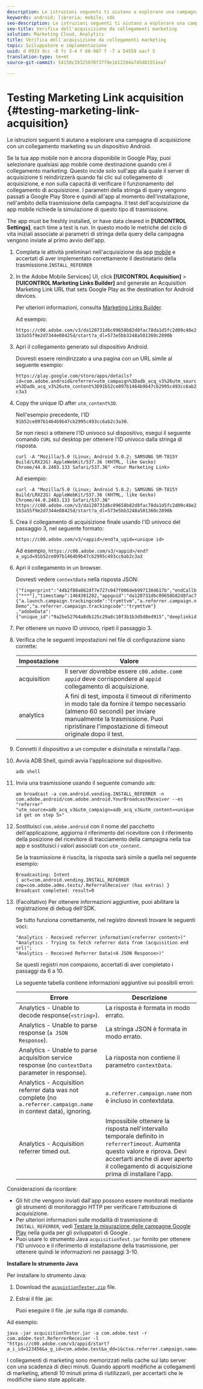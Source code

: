 ```yaml
---
description: Le istruzioni seguenti ti aiutano a esplorare una campagna di acquisizione con un collegamento marketing su un dispositivo Android.
keywords: android; libreria; mobile; sdk
seo-description: Le istruzioni seguenti ti aiutano a esplorare una campagna di acquisizione con un collegamento marketing su un dispositivo Android.
seo-title: Verifica dell'acquisizione da collegamenti marketing
solution: Marketing Cloud, Analytics
title: Verifica dell'acquisizione da collegamenti marketing
topic: Sviluppatore e implementazione
uuid: d 0933 dcc -8 fc 3-4 f 60-987 f -7 a 54559 aacf 5
translation-type: tm+mt
source-git-commit: 54150c39325070f37f8e1612204a745d81551ea7

---
```



# Testing Marketing Link acquisition {#testing-marketing-link-acquisition}

Le istruzioni seguenti ti aiutano a esplorare una campagna di acquisizione con un collegamento marketing su un dispositivo Android.

Se la tua app mobile non è ancora disponibile in Google Play, puoi selezionare qualsiasi app mobile come destinazione quando crei il collegamento marketing. Questo incide solo sull'app alla quale il server di acquisizione ti reindirizzerà quando fai clic sul collegamento di acquisizione, e non sulla capacità di verificare il funzionamento del collegamento di acquisizione. I parametri della stringa di query vengono passati a Google Play Store e quindi all'app al momento dell'installazione, nell'ambito della trasmissione della campagna. Il test dell'acquisizione da app mobile richiede la simulazione di questo tipo di trasmissione.

The app must be freshly installed, or have data cleared in **[!UICONTROL Settings]**, each time a test is run. In questo modo le metriche del ciclo di vita iniziali associate ai parametri di stringa della query della campagna vengono inviate al primo avvio dell'app.

1. Completa le attività preliminari nell'acquisizione da app [mobile](/help/android/acquisition-main/acquisition.md) e accertati di aver implementato correttamente il destinatario della trasmissione.`INSTALL_REFERRER`
1. In the Adobe Mobile Services] UI, click  **[!UICONTROL Acquisition]** &gt; **[!UICONTROL Marketing Links Builder]** and generate an Acquisition Marketing Link URL that sets Google Play as the destination for Android devices.

   Per ulteriori informazioni, consulta [Marketing Links Builder](/help/using/acquisition-main/c-marketing-links-builder/c-marketing-links-builder.md).

   Ad esempio:

   `https://c00.adobe.com/v3/da120731d6c09658b82d8fac78da1d5fc2d09c48e21b3a55f9e2d7344e08425d/start?a_dl=573e5bb3248a501360c2890b`

1. Apri il collegamento generato sul dispositivo Android.

   Dovresti essere reindirizzato a una pagina con un URL simile al seguente esempio:

   `https://play.google.com/store/apps/details?id=com.adobe.android&referrer=utm_campaign%3Dadb_acq_v3%26utm_source%3Dadb_acq_v3%26utm_content%3D91b52ce097b1464b9b47cb2995c493cc6ab2c3a3`

1. Copy the unique ID after `utm_content%3D`.

   Nell'esempio precedente, l'ID `91b52ce097b1464b9b47cb2995c493cc6ab2c3a3`è.

   Se non riesci a ottenere l'ID univoco sul dispositivo, esegui il seguente comando `CURL` sul desktop per ottenere l'ID univoco dalla stringa di risposta.

   `curl -A "Mozilla/5.0 (Linux; Android 5.0.2; SAMSUNG SM-T815Y Build/LRX22G) AppleWebKit/537.36 (KHTML, like Gecko) Chrome/44.0.2403.133 Safari/537.36" <Your Marketing Link>`

   Ad esempio:

   `curl -A "Mozilla/5.0 (Linux; Android 5.0.2; SAMSUNG SM-T815Y Build/LRX22G) AppleWebKit/537.36 (KHTML, like Gecko) Chrome/44.0.2403.133 Safari/537.36" https://c00.adobe.com/v3/da120731d6c09658b82d8fac78da1d5fc2d09c48e21b3a55f9e2d7344e08425d/start?a_dl=573e5bb3248a501360c2890b`

1. Crea il collegamento di acquisizione finale usando l'ID univoco del passaggio 3, nel seguente formato:

   `https://c00.adobe.com/v3/<appid>/end?a_ugid=<unique id>`

   Ad esempio, `https://c00.adobe.com/v3/<appid>/end?a_ugid=91b52ce097b1464b9b47cb2995c493cc6ab2c3a3`

1. Apri il collegamento in un browser.

   Dovresti vedere `contextData` nella risposta JSON:

   ```
   {"fingerprint":"44b2f88a062df7e727c047f006deb9971304617b","endCallbacks":["***"],"timestamp":1464301282,"appguid":"da120731d6c09658b82d8fac78da1d5fc2d09c48e21b3a55f9e2d7344e08425d","contextData": 
   {"a.launch.campaign.trackingcode":"trymttvm","a.referrer.campaign.name":"Android Demo","a.referrer.campaign.trackingcode":"trymttvm"} 
   ,"adobeData":{"unique_id":"9a2be52764a8db125c29a8c10f3b1b3d5d8ed915","deeplinkid":"57476c26072932ec6d3a470b"}}.
   ```

1. Per ottenere un nuovo ID univoco, ripeti il passaggio 3.
1. Verifica che le seguenti impostazioni nel file di configurazione siano corrette:

   | Impostazione | Valore |
   |--- |--- |
   | acquisition | Il server dovrebbe essere `c00.adobe.com`e *`appid`* deve corrispondere al `appid` collegamento di acquisizione. |
   | analytics | A fini di test, imposta il timeout di riferimento in modo tale da fornire il tempo necessario (almeno 60 secondi) per inviare manualmente la trasmissione. Puoi ripristinare l'impostazione di timeout originale dopo il test. |

1. Connetti il dispositivo a un computer e disinstalla e reinstalla l'app.
1. Avvia ADB Shell, quindi avvia l'applicazione sul dispositivo.

   ```
   adb shell
   ```

1. Invia una trasmissione usando il seguente comando `adb`: 

   ```
   am broadcast -a com.android.vending.INSTALL_REFERRER -n com.adobe.android/com.adobe.android.YourBroadcastReceiver --es "referrer" "utm_source=adb_acq_v3&utm_campaign=adb_acq_v3&utm_content=<unique id get on step 5>"
   ```

1. Sostituisci `com.adobe.android` con il nome del pacchetto dell'applicazione, aggiorna il riferimento del ricevitore con il riferimento della posizione del ricevitore di tracciamento della campagna nella tua app e sostituisci i valori associati con `utm_content`.

   Se la trasmissione è riuscita, la risposta sarà simile a quella nel seguente esempio:

   ```
   Broadcasting: Intent 
   { act=com.android.vending.INSTALL_REFERRER cmp=com.adobe.adms.tests/.ReferralReceiver (has extras) } 
   Broadcast completed: result=0 
   ```

1. (Facoltativo) Per ottenere informazioni aggiuntive, puoi abilitare la registrazione di debug dell'SDK.

   Se tutto funziona correttamente, nel registro dovresti trovare le seguenti voci:

   ```
   "Analytics - Received referrer information(<referrer content>)" 
   "Analytics - Trying to fetch referrer data from (acquisition end url)"; 
   "Analytics - Received Referrer Data(<A JSON Response>)"
   ```

   Se questi registri non compaiono, accertati di aver completato i passaggi da 6 a 10.

   La seguente tabella contiene informazioni aggiuntive sui possibili errori:

   | Errore | Descrizione |
   |--- |--- |
   | Analytics - Unable to decode response(`<string>`). | La risposta è formata in modo errato. |
   | Analytics - Unable to parse response (`a JSON Response`). | La stringa JSON è formata in modo errato. |
   | Analytics - Unable to parse acquisition service response (no `contextData` parameter in response). | La risposta non contiene il parametro `contextData`. |
   | Analytics - Acquisition referrer data was not complete (no `a.referrer.campaign.name` in context data), ignoring. | `a.referrer.campaign.name` non è incluso in contextdata. |
   | Analytics - Acquisition referrer timed out. | Impossibile ottenere la risposta nell'intervallo temporale definito in `referrerTimeout`. Aumenta questo valore e riprova.  Devi accertarti anche di aver aperto il collegamento di acquisizione prima di installare l'app. |

Considerazioni da ricordare:

* Gli hit che vengono inviati dall'app possono essere monitorati mediante gli strumenti di monitoraggio HTTP per verificare l'attribuzione di acquisizione.
* Per ulteriori informazioni sulle modalità di trasmissione di `INSTALL_REFERRER`, vedi [Testare la misurazione delle campagne Google Play](https://developers.google.com/analytics/solutions/testing-play-campaigns) nella guida per gli sviluppatori di Google .
* Puoi usare lo strumento Java `acquisitionTest.jar` fornito per ottenere l'ID univoco e il riferimento di installazione della trasmissione, per ottenere quindi le informazioni nei passaggi 3-10.

**Installare lo strumento Java**

Per installare lo strumento Java:

1. Download the [`acquistionTester.zip`](../assets/acquisitionTester.zip) file.
1. Estrai il file .jar.

   Puoi eseguire il file .jar sulla riga di comando.

Ad esempio:

```
java -jar acquisitionTester.jar -a com.adobe.test -r com.adobe.test.ReferrerReceiver -l "https://c00.adobe.com/v3/appid/start?a_i_id=123456&a_g_id=com.adobe.test&a_dd=i&ctxa.referrer.campaign.name=name&ctxa.referrer.campaign.trackingcode=1234
```

I collegamenti di marketing sono memorizzati nella cache sul lato server con una scadenza di dieci minuti. Quando apporti modifiche ai collegamenti di marketing, attendi 10 minuti prima di riutilizzarli, per accertarti che le modifiche siano state applicate.
